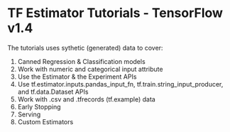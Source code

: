 # TF Estimator Tutorials - TensorFlow v1.4

The tutorials uses sythetic (generated) data to cover:

1. Canned Regression & Classification models
2. Work with numeric and categorical input attribute
3. Use the Estimator & the Experiment APIs
4. Use tf.estimator.inputs.pandas_input_fn, tf.train.string_input_producer, and tf.data.Dataset APIs
5. Work with .csv and .tfrecords (tf.example) data
6. Early Stopping
7. Serving
8. Custom Estimators
